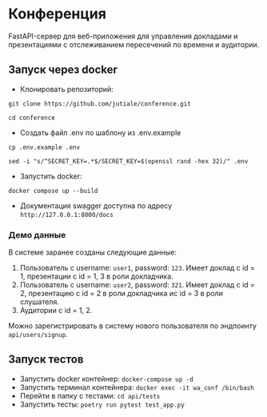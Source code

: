 # Конференция
FastAPI-сервер для веб-приложения для управления докладами и презентациями с отслеживанием пересечений по времени и аудитории.
## Запуск через docker
* Клонировать репозиторий: 

``git clone https://github.com/jutiale/conference.git``

``cd conference``
* Создать файл .env по шаблону из .env.example 

``cp .env.example .env`` 

``sed -i "s/^SECRET_KEY=.*$/SECRET_KEY=$(openssl rand -hex 32)/" .env``
* Запустить docker: 

``docker compose up --build``
* Документация swagger доступна по адресу ``http://127.0.0.1:8000/docs``

### Демо данные
В системе заранее созданы следующие данные:
1. Пользователь с username: ``user1``, password: ``123``. Имеет доклад с id = 1, презентации с id = 1, 3 в роли докладчика.  
2. Пользователь с username: ``user2``, password: ``321``. Имеет доклад с id = 2, презентацию с id = 2 в роли докладчика ис id = 3 в роли слушателя.
3. Аудитории с id = 1, 2.

Можно зарегистрировать в систему нового пользователя по эндпоинту ``api/users/signup``.

## Запуск тестов
* Запустить docker контейнер: ``docker-compose up -d``
* Запустить терминал контейнера: ``docker exec -it wa_conf /bin/bash``
* Перейти в папку с тестами: ``cd api/tests``
* Запустить тесты: ``poetry run pytest test_app.py``

